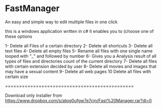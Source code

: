 # FastManager
An easy and simple way to edit multiple files in one click

this is a windows application written in c#
it enables you to  (choose one of these options 


1- Delete all Files of a certain directory
2- Delete all shortcuts
3- Delete all text files
4- Delete all empty files 
5- Rename all files with one single name looped with "_" and followed by number
6- Gives you a Analysis result of all types of files and directories count of the current directory 
7- Delete all files with certain extension decided by user
8- Delete all movies and images that may have a sexual content
9- Delete all web pages 
10 Delete all files with certain size 

==============================================

Download only installer from 
https://www.dropbox.com/s/atpg0ufgw7e7cjn/Fast%20Manager.rar?dl=0

